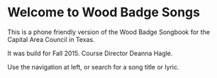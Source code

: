 # Welcome to Wood Badge Songs

This is a phone friendly version of the Wood Badge Songbook for the Capital Area Council in Texas.

It was build for Fall 2015. Course Director Deanna Hagle.

Use the navigation at left, or search for a song title or lyric.